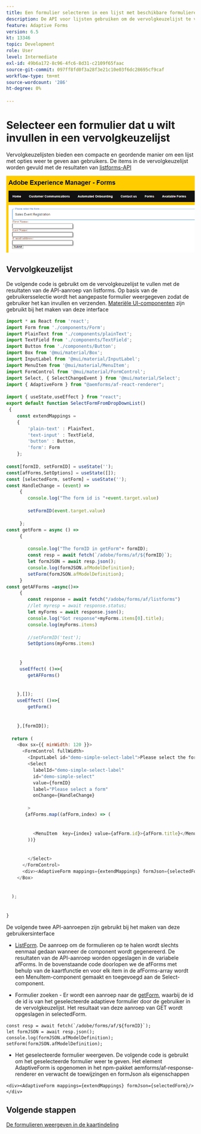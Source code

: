 ```yaml
---
title: Een formulier selecteren in een lijst met beschikbare formulieren
description: De API voor lijsten gebruiken om de vervolgkeuzelijst te vullen
feature: Adaptive Forms
version: 6.5
kt: 13346
topic: Development
role: User
level: Intermediate
exl-id: 49b6a172-8c96-4fc6-8d31-c2109f65faac
source-git-commit: 097ff8fd0f3a28f3e21c10e03f6dc28695cf9caf
workflow-type: tm+mt
source-wordcount: '286'
ht-degree: 0%

---
```


# Selecteer een formulier dat u wilt invullen in een vervolgkeuzelijst

Vervolgkeuzelijsten bieden een compacte en geordende manier om een lijst met opties weer te geven aan gebruikers. De items in de vervolgkeuzelijst worden gevuld met de resultaten van [listforms-API](https://opensource.adobe.com/aem-forms-af-runtime/api/#tag/List-Forms/operation/listForms)

![kaartweergave](./assets/forms-drop-down.png)

## Vervolgkeuzelijst

De volgende code is gebruikt om de vervolgkeuzelijst te vullen met de resultaten van de API-aanroep van listforms. Op basis van de gebruikersselectie wordt het aangepaste formulier weergegeven zodat de gebruiker het kan invullen en verzenden. [Materiële UI-componenten](https://mui.com/) zijn gebruikt bij het maken van deze interface

```javascript
import * as React from 'react';
import Form from './components/Form';
import PlainText from './components/plainText';
import TextField from './components/TextField';
import Button from './components/Button';
import Box from '@mui/material/Box';
import InputLabel from '@mui/material/InputLabel';
import MenuItem from '@mui/material/MenuItem';
import FormControl from '@mui/material/FormControl';
import Select, { SelectChangeEvent } from '@mui/material/Select';
import { AdaptiveForm } from "@aemforms/af-react-renderer";

import { useState,useEffect } from "react";
export default function SelectFormFromDropDownList()
 {
    const extendMappings =
    {
        'plain-text' : PlainText,
        'text-input' : TextField,
        'button' : Button,
        'form': Form
    };

const[formID, setFormID] = useState('');
const[afForms,SetOptions] = useState([]);
const [selectedForm, setForm] = useState('');
const HandleChange = (event) =>
     {
        console.log("The form id is "+event.target.value) 
    
        setFormID(event.target.value)
        
     };
const getForm = async () =>
     {
        
        console.log("The formID in getForm"+ formID);
        const resp = await fetch(`/adobe/forms/af/${formID}`);
        let formJSON = await resp.json();
        console.log(formJSON.afModelDefinition);
        setForm(formJSON.afModelDefinition);
     }
const getAFForms =async()=>
     {
        const response = await fetch("/adobe/forms/af/listforms")
        //let myresp = await response.status;
        let myForms = await response.json();
        console.log("Got response"+myForms.items[0].title);
        console.log(myForms.items)
        
        //setFormID('test');
        SetOptions(myForms.items)

        
     }
     useEffect( ()=>{
        getAFForms()
        

    },[]);
    useEffect( ()=>{
        getForm()
        

    },[formID]);

  return (
    <Box sx={{ minWidth: 120 }}>
      <FormControl fullWidth>
        <InputLabel id="demo-simple-select-label">Please select the form</InputLabel>
        <Select
          labelId="demo-simple-select-label"
          id="demo-simple-select"
          value={formID}
          label="Please select a form"
          onChange={HandleChange}
          
        >
       {afForms.map((afForm,index) => (
    
        
          <MenuItem  key={index} value={afForm.id}>{afForm.title}</MenuItem>
        ))}
        
       
        </Select>
      </FormControl>
      <div><AdaptiveForm mappings={extendMappings} formJson={selectedForm}/></div>
    </Box>
    

  );
  

}
```

De volgende twee API-aanroepen zijn gebruikt bij het maken van deze gebruikersinterface

* [ListForm](https://opensource.adobe.com/aem-forms-af-runtime/api/#tag/List-Forms/operation/listForms). De aanroep om de formulieren op te halen wordt slechts eenmaal gedaan wanneer de component wordt gegenereerd. De resultaten van de API-aanroep worden opgeslagen in de variabele afForms.
In de bovenstaande code doorlopen we de afForms met behulp van de kaartfunctie en voor elk item in de afForms-array wordt een MenuItem-component gemaakt en toegevoegd aan de Select-component.

* Formulier zoeken - Er wordt een aanroep naar de [getForm](https://opensource.adobe.com/aem-forms-af-runtime/api/#tag/Get-Form-Definition), waarbij de id de id is van het geselecteerde adaptieve formulier door de gebruiker in de vervolgkeuzelijst. Het resultaat van deze aanroep van GET wordt opgeslagen in selectedForm.

```
const resp = await fetch(`/adobe/forms/af/${formID}`);
let formJSON = await resp.json();
console.log(formJSON.afModelDefinition);
setForm(formJSON.afModelDefinition);
```

* Het geselecteerde formulier weergeven. De volgende code is gebruikt om het geselecteerde formulier weer te geven. Het element AdaptiveForm is opgenomen in het npm-pakket aemforms/af-response-renderer en verwacht de toewijzingen en formJson als eigenschappen

```
<div><AdaptiveForm mappings={extendMappings} formJson={selectedForm}/></div>
```

## Volgende stappen

[De formulieren weergeven in de kaartindeling](./display-forms-card-view.md)
